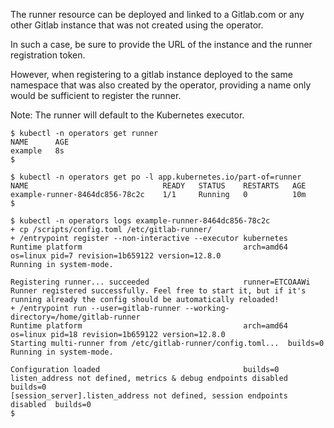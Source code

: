 The runner resource can be deployed and linked to a Gitlab.com or any other Gitlab instance that was not created using the operator.

In such a case, be sure to provide the URL of the instance and the runner registration token.

However, when registering to a gitlab instance deployed to the same namespace that was also created by the operator, providing a name only would be sufficient to register the runner.

Note: The runner will default to the Kubernetes executor.

```
$ kubectl -n operators get runner
NAME      AGE
example   8s
$
```

```
$ kubectl -n operators get po -l app.kubernetes.io/part-of=runner
NAME                              READY   STATUS    RESTARTS   AGE
example-runner-8464dc856-78c2c    1/1     Running   0          10m
$
```

```
$ kubectl -n operators logs example-runner-8464dc856-78c2c
+ cp /scripts/config.toml /etc/gitlab-runner/
+ /entrypoint register --non-interactive --executor kubernetes
Runtime platform                                    arch=amd64 os=linux pid=7 revision=1b659122 version=12.8.0
Running in system-mode.                            

Registering runner... succeeded                     runner=ETCOAAWi
Runner registered successfully. Feel free to start it, but if it's running already the config should be automatically reloaded! 
+ /entrypoint run --user=gitlab-runner --working-directory=/home/gitlab-runner
Runtime platform                                    arch=amd64 os=linux pid=18 revision=1b659122 version=12.8.0
Starting multi-runner from /etc/gitlab-runner/config.toml...  builds=0
Running in system-mode.                            

Configuration loaded                                builds=0
listen_address not defined, metrics & debug endpoints disabled  builds=0
[session_server].listen_address not defined, session endpoints disabled  builds=0
$
```
